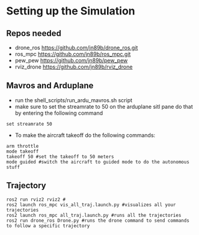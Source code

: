 # Setting up the Simulation

## Repos needed
- drone_ros https://github.com/jn89b/drone_ros.git
- ros_mpc https://github.com/jn89b/ros_mpc.git
- pew_pew https://github.com/jn89b/pew_pew
- rviz_drone https://github.com/jn89b/rviz_drone 


## Mavros and Arduplane
- run the shell_scripts/run_ardu_mavros.sh script
- make sure to set the streamrate to 50 on the arduplane sitl pane do that by entering the following command
```
set streamrate 50
```
- To make the aircraft takeoff do the following commands:
```
arm throttle
mode takeoff
takeoff 50 #set the takeoff to 50 meters
mode guided #switch the aircraft to guided mode to do the autonomous stuff
```

## Trajectory 
```
ros2 run rviz2 rviz2 # 
ros2 launch ros_mpc vis_all_traj.launch.py #visualizes all your trajectories  
ros2 launch ros_mpc all_traj.launch.py #runs all the trajectories 
ros2 run drone_ros Drone.py #runs the drone command to send commands to follow a specific trajectory 
```

